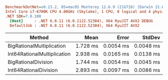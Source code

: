 ``` ini

BenchmarkDotNet=v0.13.2, OS=macOS Monterey 12.6.9 (21G726) [Darwin 21.6.0]
Intel Core i7-6700K CPU 4.00GHz (Skylake), 1 CPU, 8 logical and 4 physical cores
.NET SDK=7.0.100
  [Host]     : .NET 6.0.11 (6.0.1122.52304), X64 RyuJIT AVX2 DEBUG
  DefaultJob : .NET 6.0.11 (6.0.1122.52304), X64 RyuJIT AVX2


```
|                      Method |     Mean |     Error |    StdDev |
|---------------------------- |---------:|----------:|----------:|
|   BigRationalMultiplication | 1.728 ms | 0.0054 ms | 0.0048 ms |
| Int64RationalMultiplication | 2.938 ms | 0.0165 ms | 0.0138 ms |
|         BigRationalDivision | 1.744 ms | 0.0054 ms | 0.0045 ms |
|       Int64RationalDivision | 2.893 ms | 0.0097 ms | 0.0086 ms |
